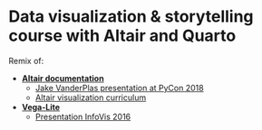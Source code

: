 # Data visualization &amp; storytelling course with Altair and Quarto

Remix of:

- __[Altair documentation](https://altair-viz.github.io/)__
  - [Jake VanderPlas presentation at PyCon 2018](https://www.youtube.com/watch?v=ms29ZPUKxbU)
  - [Altair visualization curriculum](https://uwdata.github.io/visualization-curriculum/intro.html)
- __[Vega-Lite](https://vega.github.io/vega-lite/)__
  - [Presentation InfoVis 2016](https://vimeo.com/228919603)
